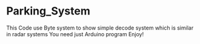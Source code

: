 # Parking_System
This Code use Byte system to show simple decode system which is similar in radar systems 
You need just Arduino program
Enjoy!
